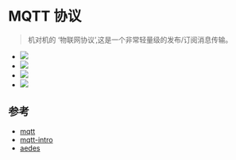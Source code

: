 # MQTT 协议

>机对机的 ‘物联网协议’,这是一个非常轻量级的发布/订阅消息传输。

- ![](https://fairyly.github.io/image-links/20190112/1.png)
- ![](https://fairyly.github.io/image-links/20190112/2.png) 
- ![](https://fairyly.github.io/image-links/20190112/3.png) 
- ![](https://fairyly.github.io/image-links/20190112/4.png) 




## 参考
- [mqtt](http://mqtt.org/)
- [mqtt-intro](http://www.runoob.com/w3cnote/mqtt-intro.html)
- [aedes](https://github.com/mcollina/aedes)
